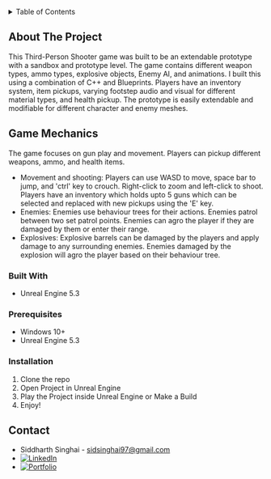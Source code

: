 <!-- Improved compatibility of back to top link: See: https://github.com/othneildrew/Best-README-Template/pull/73 -->
<a name="readme-top"></a>
<!--
*** Thanks for checking out the Best-README-Template. If you have a suggestion
*** that would make this better, please fork the repo and create a pull request
*** or simply open an issue with the tag "enhancement".
*** Don't forget to give the project a star!
*** Thanks again! Now go create something AMAZING! :D
-->



<!-- PROJECT SHIELDS -->
<!--
*** I'm using markdown "reference style" links for readability.
*** Reference links are enclosed in brackets [ ] instead of parentheses ( ).
*** See the bottom of this document for the declaration of the reference variables
*** for contributors-url, forks-url, etc. This is an optional, concise syntax you may use.
*** https://www.markdownguide.org/basic-syntax/#reference-style-links
-->

<!-- TABLE OF CONTENTS -->
<details>
  <summary>Table of Contents</summary>
  <ol>
    <li>
      <a href="#about-the-project">About The Project</a>
      <ul>
        <li><a href="#built-with">Built With</a></li>
      </ul>
    </li>
    <li>
      <a href="#getting-started">Getting Started</a>
      <ul>
        <li><a href="#prerequisites">Prerequisites</a></li>
        <li><a href="#installation">Installation</a></li>
      </ul>
    </li>
    <li><a href="#contact">Contact</a></li>
    <li><a href="#acknowledgments">Acknowledgments</a></li>
  </ol>
</details>



<!-- ABOUT THE PROJECT -->
## About The Project

This Third-Person Shooter game was built to be an extendable prototype with a sandbox and prototype level. The game contains different weapon types, ammo types, explosive objects, Enemy AI, and animations. I built this using a combination of C++ and Blueprints. Players have an inventory system, item pickups, varying footstep audio and visual for different material types, and health pickup. The prototype is easily extendable and modifiable for different character and enemy meshes.

## Game Mechanics

The game focuses on gun play and movement. Players can pickup different weapons, ammo, and health items.

* Movement and shooting: Players can use WASD to move, space bar to jump, and 'ctrl' key to crouch. Right-click to zoom and left-click to shoot. Players have an inventory which holds upto 5 guns which can be selected and replaced with new pickups using the 'E' key.
* Enemies: Enemies use behaviour trees for their actions. Enemies patrol between two set patrol points. Enemies can agro the player if they are damaged by them or enter their range.
* Explosives: Explosive barrels can be damaged by the players and apply damage to any surrounding enemies. Enemies damaged by the explosion will agro the player based on their behaviour tree.


### Built With

* Unreal Engine 5.3

### Prerequisites

* Windows 10+
* Unreal Engine 5.3


### Installation

1. Clone the repo
2. Open Project in Unreal Engine
3. Play the Project inside Unreal Engine or Make a Build
4. Enjoy!

<!-- CONTACT -->
## Contact

* Siddharth Singhai - sidsinghai97@gmail.com
* [![LinkedIn][linkedin-shield]][linkedin-url]
* [![Portfolio][portfolioIcon-url]][portfolio-url]

<!-- MARKDOWN LINKS & IMAGES -->
<!-- https://www.markdownguide.org/basic-syntax/#reference-style-links -->
[linkedin-shield]: https://img.shields.io/badge/-LinkedIn-black.svg?style=for-the-badge&logo=linkedin&colorB=555
[portfolioIcon-url]: https://img.shields.io/badge/-Portfolio-brightgreen
[linkedin-url]: https://www.linkedin.com/in/siddharthsinghai97/
[portfolio-url]: https://sidsinghai97.wixsite.com/portfolio
